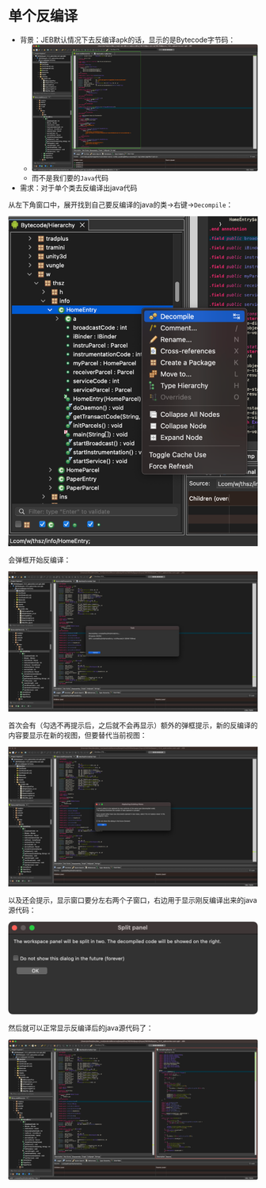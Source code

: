 # 单个反编译

* 背景：JEB默认情况下去反编译apk的话，显示的是Bytecode字节码：
  * ![jeb_decompiled_show_bytecode](../../../assets/img/jeb_decompiled_show_bytecode.png)
  * 而不是我们要的`Java`代码
* 需求：对于单个类去反编译出java代码

从左下角窗口中，展开找到自己要反编译的java的类->右键->`Decompile`：

![jeb_choose_class_right_decompile](../../../assets/img/jeb_choose_class_right_decompile.png)

会弹框开始反编译：

![jeb_decompiling_to_java](../../../assets/img/jeb_decompiling_to_java.jpg)

首次会有（勾选不再提示后，之后就不会再显示）额外的弹框提示，新的反编译的内容要显示在新的视图，但要替代当前视图：

![jeb_tip_view_replaced](../../../assets/img/jeb_tip_view_replaced.jpg)

以及还会提示，显示窗口要分左右两个子窗口，右边用于显示刚反编译出来的java源代码：

![jeb_tip_workspace_panel_split](../../../assets/img/jeb_tip_workspace_panel_split.png)

然后就可以正常显示反编译后的java源代码了：

![jeb_show_decompiled_java_code](../../../assets/img/jeb_show_decompiled_java_code.jpg)
